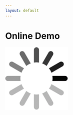 ```yaml
---
layout: default
---
```


<!-- Javascript demo -->
<link rel="stylesheet" href="//code.jquery.com/ui/1.11.0/themes/smoothness/jquery-ui.css">
<script src="//code.jquery.com/jquery-1.10.2.js"></script>
<script src="//code.jquery.com/ui/1.11.0/jquery-ui.js"></script>
<script src="http://www.numericjs.com/lib/numeric-1.2.6.min.js"></script>
<script src="scripts/morpher.js" type="text/javascript"></script>

<script language="JavaScript">

morpher = new Morpher();

function refreshImage() {
    if (morpher.ready()) {
        var sample = morpher.generate_face();
        image = document.getElementById('face');
        image.src = numeric.imageURL(numeric.mul([sample, sample, sample], 255));
    }
}

function setZ() {
    if (morpher.ready()) {
        for(index in index_mapping) {
            var s_i = $("#slider_" + index).slider("value") / 50.0 - 1.0;
            morpher.set_one_coordinate(index, s_i);
        }
    }
}

function slidersChanged() {
    setZ();
    refreshImage();
}

$(function() {
    for(index in index_mapping) {
        var line = (index < 29 / 2)? 1 : 2;
        name = "slider_" + index;
        $("#labels" + line).append("<td><div>" + index + "</div></td>");
        $("#sliders" + line).append("<td><div id='" + name + "'></div></td>");
        $("#" + name).slider({
            orientation: "vertical",
            range: "min",
            max: 100,
            value: 50,
            slide: slidersChanged,
        });
    }
});
$(function() {
   $( "#randombutton" )
   .button({label: "Random"})
     .click(function( event ) {
       if(morpher.ready()) {
           morpher.shuffle();
           Z = morpher.get_Z();
           for(index in index_mapping) {
               $("#slider_" + index).slider("value", (Z[index_mapping[index]] + 1) * 50);
           }
           refreshImage();
        }
     });
 });
</script>

# Online Demo

<img id="face" src="images/loader.gif" alt="face" width="200" />

<div id="randombutton"></div>

<table style="width:300px">
<tr id="labels1"></tr>
<tr id="sliders1"></tr>
<tr id="labels2"></tr>
<tr id="sliders2"></tr>
</table>
